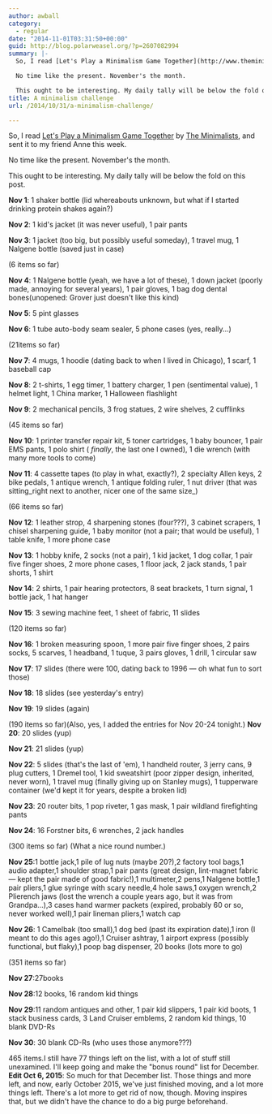 ```yaml
---
author: awball
category:
  - regular
date: "2014-11-01T03:31:50+00:00"
guid: http://blog.polarweasel.org/?p=2607082994
summary: |-
  So, I read [Let's Play a Minimalism Game Together](http://www.theminimalists.com/game/ "450 items in a month???") by [The Minimalists](http://theminimalists.com/ "The Minimalists"), and sent it to my friend Anne this week.

  No time like the present. November's the month.

  This ought to be interesting. My daily tally will be below the fold on this post.
title: A minimalism challenge
url: /2014/10/31/a-minimalism-challenge/

---
```

So, I read [Let's Play a Minimalism Game Together](http://www.theminimalists.com/game/ "450 items in a month???") by [The Minimalists](http://theminimalists.com/ "The Minimalists"), and sent it to my friend Anne this week.

No time like the present. November's the month.

This ought to be interesting. My daily tally will be below the fold on this post.

**Nov 1**: 1 shaker bottle (lid whereabouts unknown, but what if I started drinking protein shakes again?)

**Nov 2**: 1 kid's jacket (it was never useful), 1 pair pants

**Nov 3**: 1 jacket (too big, but possibly useful someday), 1 travel mug, 1 Nalgene bottle (saved just in case)

(6 items so far)

**Nov 4**: 1 Nalgene bottle (yeah, we have a lot of these), 1 down jacket (poorly made, annoying for several years), 1 pair gloves, 1 bag dog dental bones(unopened: Grover just doesn't like this kind)

**Nov 5**: 5 pint glasses

**Nov 6**: 1 tube auto-body seam sealer, 5 phone cases (yes, really...)

(21items so far)

**Nov 7**: 4 mugs, 1 hoodie (dating back to when I lived in Chicago), 1 scarf, 1 baseball cap

**Nov 8**: 2 t-shirts, 1 egg timer, 1 battery charger, 1 pen (sentimental value), 1 helmet light, 1 China marker, 1 Halloween flashlight

**Nov 9**: 2 mechanical pencils, 3 frog statues, 2 wire shelves, 2 cufflinks

(45 items so far)

**Nov 10**: 1 printer transfer repair kit, 5 toner cartridges, 1 baby bouncer, 1 pair EMS pants, 1 polo shirt ( _finally_, the last one I owned), 1 die wrench (with many more tools to come)

**Nov 11**: 4 cassette tapes (to play in what, exactly?), 2 specialty Allen keys, 2 bike pedals, 1 antique wrench, 1 antique folding ruler, 1 nut driver (that was sitting_right next to another, nicer one of the same size_)

(66 items so far)

**Nov 12**: 1 leather strop, 4 sharpening stones (four???), 3 cabinet scrapers, 1 chisel sharpening guide, 1 baby monitor (not a pair; that would be useful), 1 table knife, 1 more phone case

**Nov 13**: 1 hobby knife, 2 socks (not a pair), 1 kid jacket, 1 dog collar, 1 pair five finger shoes, 2 more phone cases, 1 floor jack, 2 jack stands, 1 pair shorts, 1 shirt

**Nov 14**: 2 shirts, 1 pair hearing protectors, 8 seat brackets, 1 turn signal, 1 bottle jack, 1 hat hanger

**Nov 15**: 3 sewing machine feet, 1 sheet of fabric, 11 slides

(120 items so far)

**Nov 16**: 1 broken measuring spoon, 1 more pair five finger shoes, 2 pairs socks, 5 scarves, 1 headband, 1 tuque, 3 pairs gloves, 1 drill, 1 circular saw

**Nov 17**: 17 slides (there were 100, dating back to 1996 &mdash; oh what fun to sort those)

**Nov 18**: 18 slides (see yesterday's entry)

**Nov 19**: 19 slides (again)

(190 items so far)(Also, yes, I added the entries for Nov 20-24 tonight.) **Nov 20**: 20 slides (yup)

**Nov 21**: 21 slides (yup)

**Nov 22**: 5 slides (that's the last of 'em), 1 handheld router, 3 jerry cans, 9 plug cutters, 1 Dremel tool, 1 kid sweatshirt (poor zipper design, inherited, never worn), 1 travel mug (finally giving up on Stanley mugs), 1 tupperware container (we'd kept it for years, despite a broken lid)

**Nov 23**: 20 router bits, 1 pop riveter, 1 gas mask, 1 pair wildland firefighting pants

**Nov 24**: 16 Forstner bits, 6 wrenches, 2 jack handles

(300 items so far) (What a nice round number.)

**Nov 25**:1 bottle jack,1 pile of lug nuts (maybe 20?),2 factory tool bags,1 audio adapter,1 shoulder strap,1 pair pants (great design, lint-magnet fabric &mdash; kept the pair made of good fabric!),1 multimeter,2 pens,1 Nalgene bottle,1 pair pliers,1 glue syringe with scary needle,4 hole saws,1 oxygen wrench,2 Plierench jaws (lost the wrench a couple years ago, but it was from Grandpa...),3 cases hand warmer packets (expired, probably 60 or so, never worked well),1 pair lineman pliers,1 watch cap

**Nov 26**: 1 Camelbak (too small),1 dog bed (past its expiration date),1 iron (I meant to do this ages ago!),1 Cruiser ashtray, 1 airport express (possibly functional, but flaky),1 poop bag dispenser, 20 books (lots more to go)

(351 items so far)

**Nov 27**:27books

**Nov 28**:12 books, 16 random kid things

**Nov 29**:11 random antiques and other, 1 pair kid slippers, 1 pair kid boots, 1 stack business cards, 3 Land Cruiser emblems, 2 random kid things, 10 blank DVD-Rs

**Nov 30**: 30 blank CD-Rs (who uses those anymore???)

465 items.I still have 77 things left on the list, with a lot of stuff still unexamined. I'll keep going and make the "bonus round" list for December. **Edit Oct 6, 2015**: So much for that December list. Those things and more left, and now, early October 2015, we've just finished moving, and a lot more things left. There's a lot more to get rid of now, though. Moving inspires that, but we didn't have the chance to do a big purge beforehand.
